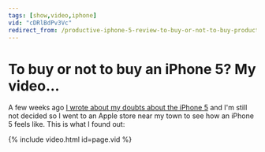 ```yaml
---
tags: [show,video,iphone]
vid: "cDRlBdPv3Vc"
redirect_from: /productive-iphone-5-review-to-buy-or-not-to-buy-productive-magazine-show-49/
---
```


# To buy or not to buy an iPhone 5? My video...

A few weeks ago [I wrote about my doubts about the iPhone 5](http://michaelnozbe.com/iphone-5-why-i-love-it-but-wont-take-it-just) and I'm still not decided so I went to an Apple store near my town to see how an iPhone 5 feels like. This is what I found out:

{% include video.html id=page.vid %}

[n]: https://michael.gratis/nozbe